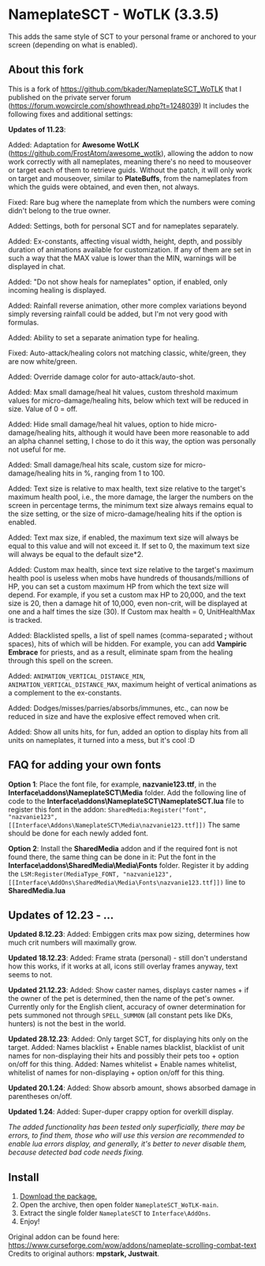 # NameplateSCT - WoTLK (3.3.5)
This adds the same style of SCT to your personal frame or anchored to your screen (depending on what is enabled).

## About this fork

This is a fork of https://github.com/bkader/NameplateSCT_WoTLK that I published on the private server forum (https://forum.wowcircle.com/showthread.php?t=1248039)
It includes the following fixes and additional settings:

**Updates of 11.23**:

Added: Adaptation for **Awesome WotLK** (https://github.com/FrostAtom/awesome_wotlk), allowing the addon to now work correctly with all nameplates, meaning there's no need to mouseover or target each of them to retrieve guids. Without the patch, it will only work on target and mouseover, similar to **PlateBuffs**, from the nameplates from which the guids were obtained, and even then, not always.

Fixed: Rare bug where the nameplate from which the numbers were coming didn't belong to the true owner.

Added: Settings, both for personal SCT and for nameplates separately.

Added: Ex-constants, affecting visual width, height, depth, and possibly duration of animations available for customization. If any of them are set in such a way that the MAX value is lower than the MIN, warnings will be displayed in chat.

Added: "Do not show heals for nameplates" option, if enabled, only incoming healing is displayed.

Added: Rainfall reverse animation, other more complex variations beyond simply reversing rainfall could be added, but I'm not very good with formulas.

Added: Ability to set a separate animation type for healing.

Fixed: Auto-attack/healing colors not matching classic, white/green, they are now white/green.

Added: Override damage color for auto-attack/auto-shot.

Added: Max small damage/heal hit values, custom threshold maximum values for micro-damage/healing hits, below which text will be reduced in size. Value of 0 = off.

Added: Hide small damage/heal hit values, option to hide micro-damage/healing hits, although it would have been more reasonable to add an alpha channel setting, I chose to do it this way, the option was personally not useful for me.

Added: Small damage/heal hits scale, custom size for micro-damage/healing hits in %, ranging from 1 to 100.

Added: Text size is relative to max health, text size relative to the target's maximum health pool, i.e., the more damage, the larger the numbers on the screen in percentage terms, the minimum text size always remains equal to the size setting, or the size of micro-damage/healing hits if the option is enabled.

Added: Text max size, if enabled, the maximum text size will always be equal to this value and will not exceed it. If set to 0, the maximum text size will always be equal to the default size*2.

Added: Custom max health, since text size relative to the target's maximum health pool is useless when mobs have hundreds of thousands/millions of HP, you can set a custom maximum HP from which the text size will depend. For example, if you set a custom max HP to 20,000, and the text size is 20, then a damage hit of 10,000, even non-crit, will be displayed at one and a half times the size (30). If Custom max health = 0, UnitHealthMax is tracked.

Added: Blacklisted spells, a list of spell names (comma-separated **;** without spaces), hits of which will be hidden. For example, you can add **Vampiric Embrace** for priests, and as a result, eliminate spam from the healing through this spell on the screen.

Added: `ANIMATION_VERTICAL_DISTANCE_MIN`, `ANIMATION_VERTICAL_DISTANCE_MAX`, maximum height of vertical animations as a complement to the ex-constants.

Added: Dodges/misses/parries/absorbs/immunes, etc., can now be reduced in size and have the explosive effect removed when crit.

Added: Show all units hits, for fun, added an option to display hits from all units on nameplates, it turned into a mess, but it's cool :D


## FAQ for adding your own fonts

**Option 1**:
Place the font file, for example, **nazvanie123.ttf**, in the **Interface\addons\NameplateSCT\Media** folder.
Add the following line of code to the **Interface\addons\NameplateSCT\NameplateSCT.lua** file to register this font in the addon:
`SharedMedia:Register("font", "nazvanie123", [[Interface\Addons\NameplateSCT\Media\nazvanie123.ttf]])`
The same should be done for each newly added font.

**Option 2**:
Install the **SharedMedia** addon and if the required font is not found there, the same thing can be done in it:
Put the font in the **Interface\addons\SharedMedia\Media\Fonts** folder.
Register it by adding the `LSM:Register(MediaType_FONT, "nazvanie123", [[Interface\AddOns\SharedMedia\Media\Fonts\nazvanie123.ttf]])` line to **SharedMedia.lua**


## Updates of 12.23 - ...


**Updated 8.12.23**:
Added: Embiggen crits max pow sizing, determines how much crit numbers will maximally grow.

**Updated 18.12.23**:
Added: Frame strata (personal) - still don't understand how this works, if it works at all, icons still overlay frames anyway, text seems to not.

**Updated 21.12.23**:
Added: Show caster names, displays caster names + if the owner of the pet is determined, then the name of the pet's owner. Currently only for the English client, accuracy of owner determination for pets summoned not through `SPELL_SUMMON` (all constant pets like DKs, hunters) is not the best in the world.

**Updated 28.12.23**:
Added: Only target SCT, for displaying hits only on the target.
Added: Names blacklist + Enable names blacklist, blacklist of unit names for non-displaying their hits and possibly their pets too + option on/off for this thing.
Added: Names whitelist + Enable names whitelist, whitelist of names for non-displaying + option on/off for this thing.

**Updated 20.1.24**:
Added: Show absorb amount, shows absorbed damage in parentheses on/off.

**Updated 1.24**:
Added: Super-duper crappy option for overkill display.

*The added functionality has been tested only superficially, there may be errors, to find them, those who will use this version are recommended to enable lua errors display, and generally, it's better to never disable them, because detected bad code needs fixing.*

## Install

1. [Download the package.](https://github.com/mrcatsoul/NameplateSCT_WoTLK/archive/refs/heads/main.zip)
2. Open the archive, then open folder `NameplateSCT_WoTLK-main`.
3. Extract the single folder `NameplateSCT` to `Interface\AddOns`.
4. Enjoy!

Original addon can be found here: https://www.curseforge.com/wow/addons/nameplate-scrolling-combat-text
Credits to original authors: **mpstark, Justwait**.
